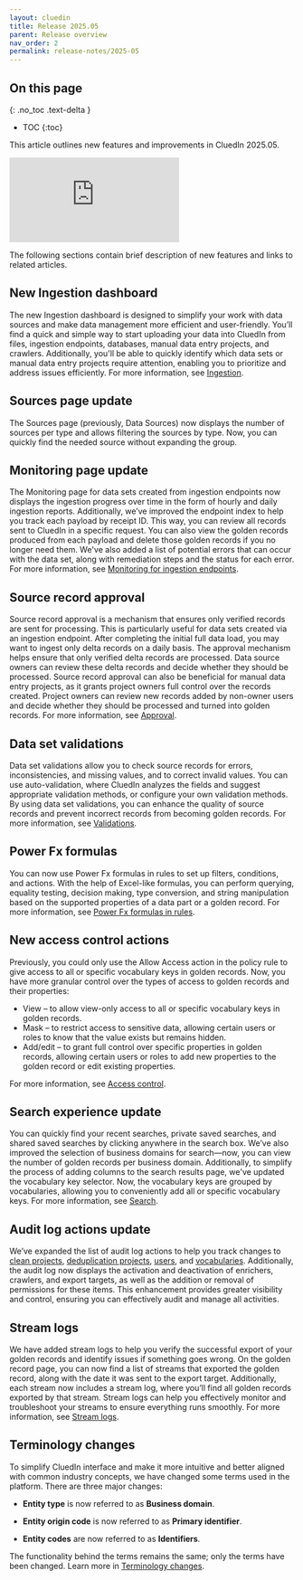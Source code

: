 ```yaml
---
layout: cluedin
title: Release 2025.05
parent: Release overview
nav_order: 2
permalink: release-notes/2025-05
---
```

## On this page
{: .no_toc .text-delta }
- TOC
{:toc}

This article outlines new features and improvements in CluedIn 2025.05.

<div class="videoFrame">
<iframe src="https://player.vimeo.com/video/1069532711?badge=0&amp;autopause=0&amp;player_id=0&amp;app_id=58479" frameborder="0" allow="autoplay; fullscreen; picture-in-picture; clipboard-write;" title="What&#039;s new in CluedIn 2025.05"></iframe>
</div>

The following sections contain brief description of new features and links to related articles.

## New Ingestion dashboard

The new Ingestion dashboard is designed to simplify your work with data sources and make data management more efficient and user-friendly. You’ll find a quick and simple way to start uploading your data into CluedIn from files, ingestion endpoints, databases, manual data entry projects, and crawlers. Additionally, you'll be able to quickly identify which data sets or manual data entry projects require attention, enabling you to prioritize and address issues efficiently. For more information, see [Ingestion](/integration).

## Sources page update

The Sources page (previously, Data Sources) now displays the number of sources per type and allows filtering the sources by type. Now, you can quickly find the needed source without expanding the group.

## Monitoring page update

The Monitoring page for data sets created from ingestion endpoints now displays the ingestion progress over time in the form of hourly and daily ingestion reports. Additionally, we’ve improved the endpoint index to help you track each payload by receipt ID. This way, you can review all records sent to CluedIn in a specific request. You can also view the golden records produced from each payload and delete those golden records if you no longer need them. We've also added a list of potential errors that can occur with the data set, along with remediation steps and the status for each error. For more information, see [Monitoring for ingestion endpoints](/integration/additional-operations-on-records/monitoring#monitoring-for-ingestion-endpoints).

## Source record approval

Source record approval is a mechanism that ensures only verified records are sent for processing. This is particularly useful for data sets created via an ingestion endpoint. After completing the initial full data load, you may want to ingest only delta records on a daily basis. The approval mechanism helps ensure that only verified delta records are processed. Data source owners can review these delta records and decide whether they should be processed. Source record approval can also be beneficial for manual data entry projects, as it grants project owners full control over the records created. Project owners can review new records added by non-owner users and decide whether they should be processed and turned into golden records. For more information, see [Approval](/integration/additional-operations-on-records/approval).

## Data set validations

Data set validations allow you to check source records for errors, inconsistencies, and missing values, and to correct invalid values. You can use auto-validation, where CluedIn analyzes the fields and suggest appropriate validation methods, or configure your own validation methods. By using data set validations, you can enhance the quality of source records and prevent incorrect records from becoming golden records. For more information, see [Validations](/integration/additional-operations-on-records/validations).

## Power Fx formulas

You can now use Power Fx formulas in rules to set up filters, conditions, and actions. With the help of Excel-like formulas, you can perform querying, equality testing, decision making, type conversion, and string manipulation based on the supported properties of a data part or a golden record. For more information, see [Power Fx formulas in rules](/management/rules/power-fx-formulas).

## New access control actions

Previously, you could only use the Allow Access action in the policy rule to give access to all or specific vocabulary keys in golden records. Now, you have more granular control over the types of access to golden records and their properties:

- View – to allow view-only access to all or specific vocabulary keys in golden records.
- Mask – to restrict access to sensitive data, allowing certain users or roles to know that the value exists but remains hidden.
- Add/edit – to grant full control over specific properties in golden records, allowing certain users or roles to add new properties to the golden record or edit existing properties.

For more information, see [Access control](/management/access-control).

## Search experience update

You can quickly find your recent searches, private saved searches, and shared saved searches by clicking anywhere in the search box. We’ve also improved the selection of business domains for search—now, you can view the number of golden records per business domain. Additionally, to simplify the process of adding columns to the search results page, we've updated the vocabulary key selector. Now, the vocabulary keys are grouped by vocabularies, allowing you to conveniently add all or specific vocabulary keys. For more information, see [Search](/key-terms-and-features/search).

## Audit log actions update
      
We’ve expanded the list of audit log actions to help you track changes to [clean projects](/preparation/clean/clean-reference#clean-project-audit-log-actions), [deduplication projects](/management/deduplication/deduplication-reference#deduplication-project-audit-log-actions), [users](/administration/user-management#user-management-reference), and [vocabularies](/management/data-catalog/vocabulary#ocabulary-overview). Additionally, the audit log now displays the activation and deactivation of enrichers, crawlers, and export targets, as well as the addition or removal of permissions for these items. This enhancement provides greater visibility and control, ensuring you can effectively audit and manage all activities.

## Stream logs

We have added stream logs to help you verify the successful export of your golden records and identify issues if something goes wrong. On the golden record page, you can now find a list of streams that exported the golden record, along with the date it was sent to the export target. Additionally, each stream now includes a stream log, where you’ll find all golden records exported by that stream. Stream logs can help you effectively monitor and troubleshoot your streams to ensure everything runs smoothly. For more information, see [Stream logs](/consume/streams/stream-logs).

## Terminology changes

To simplify CluedIn interface and make it more intuitive and better aligned with common industry concepts, we have changed some terms used in the platform. There are three major changes:

- **Entity type** is now referred to as **Business domain**.

- **Entity origin code** is now referred to as **Primary identifier**.

- **Entity codes** are now referred to as **Identifiers**.

The functionality behind the terms remains the same; only the terms have been changed. Learn more in [Terminology changes](/release-notes/terminology-changes).
